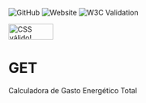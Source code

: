 ![GitHub](https://img.shields.io/github/license/juliaturubia/get)
![Website](https://img.shields.io/website?url=https%3A%2F%2Fjuliaturubia.github.io%2FGET%2F)
![W3C Validation](https://img.shields.io/w3c-validation/html?targetUrl=https%3A%2F%2Fjuliaturubia.github.io%2FGET%2F)







<p>
    <a href="https://jigsaw.w3.org/css-validator/check/referer">
        <img style="border:0;width:88px;height:31px"
            src="https://jigsaw.w3.org/css-validator/images/vcss"
            alt="CSS válido!" />
    </a>
</p>
       


# GET
Calculadora de Gasto Energético Total
